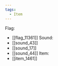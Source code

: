 ```yaml
---
tags:
  - Item
---
```

Flag:
- [[flag_11361]]
Sound:
- [[sound_43]]
- [[sound_17]]
- [[sound_44]]
Item:
- [[item_1461]]
